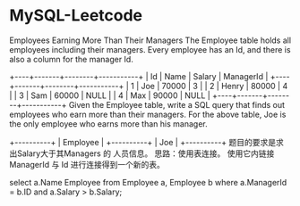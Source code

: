# MySQL-Leetcode
Employees Earning More Than Their Managers
The Employee table holds all employees including their managers. Every employee has an Id, and there is also a column for the manager Id.

+----+-------+--------+-----------+
| Id | Name  | Salary | ManagerId |
+----+-------+--------+-----------+
| 1  | Joe   | 70000  | 3         |
| 2  | Henry | 80000  | 4         |
| 3  | Sam   | 60000  | NULL      |
| 4  | Max   | 90000  | NULL      |
+----+-------+--------+-----------+
Given the Employee table, write a SQL query that finds out employees who earn more than their managers. For the above table, Joe is the only employee who earns more than his manager.

+----------+
| Employee |
+----------+
| Joe      |
+----------+
题目的要求是求出Salary大于其Managers 的 人员信息。
思路：使用表连接。
使用它内链接 ManagerId 与 Id 进行连接得到一个新的表。

select a.Name Employee from Employee  a, Employee  b where a.ManagerId = b.ID and a.Salary > b.Salary;
